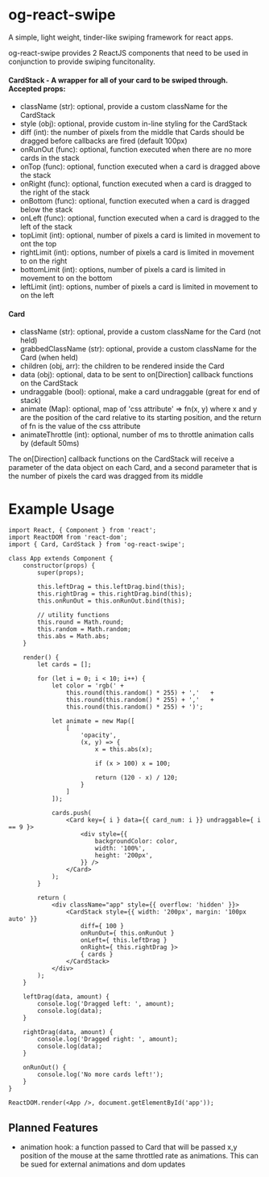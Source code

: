 # og-react-swipe
A simple, light weight, tinder-like swiping framework for react apps.

og-react-swipe provides 2 ReactJS components that need to be used in conjunction to provide swiping funcitonality.

#### CardStack - A wrapper for all of your card to be swiped through. Accepted props:
 * className (str): optional, provide a custom className for the CardStack
 * style (obj): optional, provide custom in-line styling for the CardStack
 * diff (int): the number of pixels from the middle that Cards should be dragged before callbacks are fired (default 100px)
 * onRunOut (func): optional, function executed when there are no more cards in the stack
 * onTop (func): optional, function executed when a card is dragged above the stack 
 * onRight (func): optional, function executed when a card is dragged to the right of the stack
 * onBottom (func): optional, function executed when a card is dragged below the stack
 * onLeft (func): optional, function executed when a card is dragged to the left of the stack
 * topLimit (int): optional, number of pixels a card is limited in movement to ont the top
 * rightLimit (int): options, number of pixels a card is limited in movement to on the right
 * bottomLimit (int): options, number of pixels a card is limited in movement to on the bottom
 * leftLimit (int): options, number of pixels a card is limited in movement to on the left

#### Card
 * className (str): optional, provide a custom className for the Card (not held)
 * grabbedClassName (str): optional, provide a custom className for the Card (when held)
 * children (obj, arr): the children to be rendered inside the Card
 * data (obj): optional, data to be sent to on[Direction] callback functions on the CardStack
 * undraggable (bool): optional, make a card undraggable (great for end of stack)
 * animate (Map): optional, map of 'css attribute' => fn(x, y) where x and y are the position of the card relative to its starting position, and the return of fn is the value of the css attribute
 * animateThrottle (int): optional, number of ms to throttle animation calls by (default 50ms)

The on[Direction] callback functions on the CardStack will receive a parameter of the data object on each Card, and a second parameter that is the number of pixels the card was dragged from its middle

# Example Usage
```
import React, { Component } from 'react';
import ReactDOM from 'react-dom';
import { Card, CardStack } from 'og-react-swipe';

class App extends Component {
	constructor(props) {
		super(props);

		this.leftDrag = this.leftDrag.bind(this);
		this.rightDrag = this.rightDrag.bind(this);
		this.onRunOut = this.onRunOut.bind(this);

		// utility functions
		this.round = Math.round;
		this.random = Math.random;
		this.abs = Math.abs;
	}

	render() {
		let cards = [];

		for (let i = 0; i < 10; i++) {
			let color = 'rgb(' +
				this.round(this.random() * 255) + ','	+
				this.round(this.random() * 255) + ','	+
				this.round(this.random() * 255) + ')';

			let animate = new Map([
				[
					'opacity',
					(x, y) => {
						x = this.abs(x);
						
						if (x > 100) x = 100;

						return (120 - x) / 120;
					}
				]
			]);

			cards.push(
				<Card key={ i } data={{ card_num: i }} undraggable={ i == 9 }>
					<div style={{
						backgroundColor: color,
						width: '100%',
						height: '200px',
					}} />
				</Card>
			);
		}

		return (
			<div className="app" style={{ overflow: 'hidden' }}>
				<CardStack style={{ width: '200px', margin: '100px auto' }}
					diff={ 100 }
					onRunOut={ this.onRunOut }
					onLeft={ this.leftDrag }
					onRight={ this.rightDrag }>
					{ cards }
				</CardStack>
			</div>
		);
	}

	leftDrag(data, amount) {
		console.log('Dragged left: ', amount);
		console.log(data);
	}

	rightDrag(data, amount) {
		console.log('Dragged right: ', amount);
		console.log(data);
	}

	onRunOut() {
		console.log('No more cards left!');
	}
}

ReactDOM.render(<App />, document.getElementById('app'));
```

## Planned Features
 * animation hook: a function passed to Card that will be passed x,y position of the mouse at the same throttled rate as animations. This can be sued for external animations and dom updates
